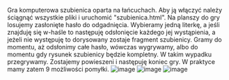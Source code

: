 Gra komputerowa szubienica oparta na łańcuchach. Aby ją włączyć należy ściągnąć wszystkie pliki i uruchomić "szubienica.html". Na planszy do gry losujemy zasłonięte hasło do odgadnięcia. Wybieramy jedną literkę, a jeśli znajduję się w-haśle to następuję odsłonięcie każdego jej wystąpienia, a jeżeli nie występuję to dorysowany zostaje fragment szubienicy. Gramy do momentu, aż odsłonimy całe hasło, wówczas wygrywamy, albo do momentu gdy rysunek szubienicy będzie kompletny. W takim wypadku przegrywamy. Zostajemy powieszeni i następuję koniec gry. W praktyce mamy zatem 9 możliwości pomyłki.
![image](https://user-images.githubusercontent.com/79860696/114261138-4c2e7c80-99d9-11eb-961b-c54ecd534360.png)
![image](https://user-images.githubusercontent.com/79860696/114261239-c65f0100-99d9-11eb-9055-b307987fa642.png)
![image](https://user-images.githubusercontent.com/79860696/114262548-e219d580-99e0-11eb-9b4c-a274781ace9f.png)



